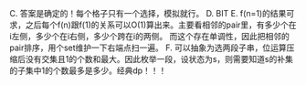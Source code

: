 C. 答案是确定的！每个格子只有一个选择，模拟就行。
D. BIT
E. f(n=1)的结果可求，之后每个f(n)跟f(1)的关系可以O(1)算出来。主要看相邻的pair里，有多少个在i左侧，多少个在i右侧，多少个跨在i的两侧。
   而这个存在单调性，因此把相邻的pair排序，用个set维护一下右端点扫一遍。
F. 可以抽象为选两段子串，位运算压缩后没有交集且1的个数和最大。因此枚举一段，设状态为s，则需要知道s的补集的子集中1的个数最多是多少。经典dp！！！
